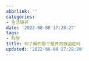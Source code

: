 ```yaml
---
abbrlink: ''
categories:
- 生活随评
date: '2022-08-08 17:28:27'
tags:
- 科学
title: 你了解的那个是真的强迫症吗
updated: '2022-08-08 17:28:28'
---
```


